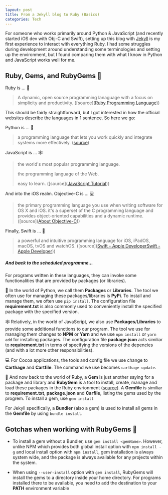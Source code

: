 ```yaml
---
layout: post
title: From a Jekyll blog to Ruby (Basics)
categories: Tech
---
```


For someone who works primarily around Python & JavaScript (and recently started iOS dev with Obj-C and Swift), setting up this blog with [Jekyll](https://jekyllrb.com/) is my first experience to interact with everything Ruby. I had some struggles during development around understanding some terminologies and setting up the environment, but I found comparing them with what I know in Python and JavaScript works well for me.

<!--more-->

## Ruby, Gems, and RubyGems 💎

Ruby is ... 💎

> A dynamic, open source programming lanaguage with a focus on simplicity and productivity. ([source]([Ruby Programming Language](https://www.ruby-lang.org/en/)))

This should be fairly straightforward, but I got interested in how the official websites describe the languages in 1 sentence. So here we go:

Python is ... 🐍

> a programming language that lets you work quickly and integrate systems more effectively. ([source](https://www.python.org/))

JavaScript is ... 🕸

> the world's most popular programming language.
> 
> the programming language of the Web.
> 
> easy to learn. ([source]([JavaScript Tutorial](https://www.w3schools.com/js/)))

And into the iOS realm. Objective-C is ... 💻

> the primary programming language you use when writing software for OS X and iOS. it's a superset of the C programming language and provides object-oriented capabilities and a dynamic runtime. ([source]([About Objective-C](https://developer.apple.com/library/archive/documentation/Cocoa/Conceptual/ProgrammingWithObjectiveC/Introduction/Introduction.html)))

Finally, Swift is ... 💨

> a powerful and intuitive programming language for iOS, iPadOS, macOS, tvOS and watchOS. ([source]([Swift - Apple Developer](https://developer.apple.com/swift/)[Swift - Apple Developer](https://developer.apple.com/swift/)))

##### And back to the scheduled programme...

For programs written in these languages, they can invoke some functionalities that are provided by packages (or libraries). 

🐍 In the world of Python, we call them **Packages** or **Libraries**. The tool we often use for managing these packages/libraries is **PyPi**. To install and manage them, we often use `pip install`. The configuration file **requirement.txt** is also commonly used to conveniently install the specified package with the specified version. 

🕸 Relatively, in the world of JavaScript, we also use **Packages**/**Libraries** to provide some additional functions to our program. The tool we use for managing them changes to **NPM** or **Yarn** and we use `npm install` or `yarn add` for installing packages. The configuration file **package.json** acts similiar to **requirement.txt** in terms of specifying the versions of the depencies (and with a lot more other responsibilities).

💻 For Cocoa applications, the tools and config file we use change to **Carthage** and **Cartfile**. The command we use becomes `carthage update`.

💎 And now back to the world of Ruby, a **Gem** is just another saying for a package and library and **RubyGem** is a tool to install, create, manage and load these packages in the Ruby envrionment ([source](https://github.com/rubygems/rubygemshttps://github.com/rubygems/rubygems)). A **Gemfile** is similiar to **requirement.txt**, **package.json** and **Carfile**, listing the gems used by the progrem. To install a gem, use `gem install` 

For Jekyll specifically, a **Bundler** (also a gem) is used to install all gems in the **Gemfile** by using `bundle install`. 

## Gotchas when working with RubyGems 💎

- To install a gem without a Bundler, use `gem install <gemName>`. However, unlike NPM which provides both global install option with `npm install -g` and local install option with `npm install`, gem installation is always system wide, and the package is always available for any projects within the system. 

- When using `--user-install` option with `gem install`, RubyGems will install the gems to a directory inside your home directory. For programs installed there to be available, you need to add the destination to your **PATH** environment variable
